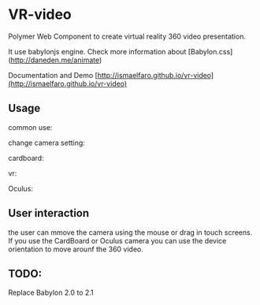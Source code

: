 # VR-video
Polymer Web Component to create virtual reality 360 video presentation.

It use babylonjs engine. Check more information about  [Babylon.css] (http://daneden.me/animate)

Documentation and Demo [http://ismaelfaro.github.io/vr-video](http://ismaelfaro.github.io/vr-video)

## Usage

common use:

  <vr-video video="[Video URL]" ></vr-video>

change camera setting:

  cardboard:
    <vr-video camera="cardboard" video="[Video URL]" ></vr-video>

  vr:
    <vr-video camera="vr" video="[Video URL]" ></vr-video>

  Oculus:
    <vr-video camera="oculus" video="[Video URL]" ></vr-video>

## User interaction
the user can mmove the camera using the mouse or drag in touch screens. If you use the CardBoard or Oculus camera you can use the device orientation to move arounf the 360 video.

## TODO: 
 Replace Babylon 2.0 to 2.1
